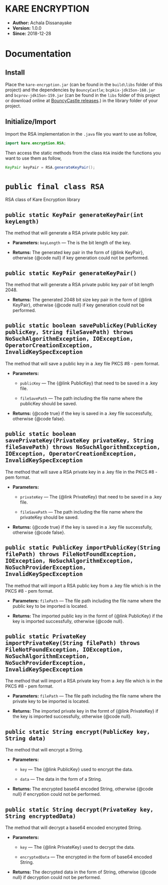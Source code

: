 # KARE ENCRYPTION

 * **Author:** Achala Dissanayake
 * **Version:** 1.0.0
 * **Since:** 2018-12-28

# Documentation

## Install

Place the `kare-encryption.jar` (can be found in the `build\libs` folder of this project) and the dependencies by `BouncyCastle`; `bcpkix-jdk15on-160.jar` and `bcprov-jdk15on-159.jar` (can be found in the `libs` folder of this project or download online at [BouncyCastle releases](https://www.bouncycastle.org/latest_releases.html).) in the library folder of your project.

## Initialize/Import

Import the RSA implementation in the `.java` file you want to use as follow,

```java
import kare.encryption.RSA;
```

Then access the static methods from the class `RSA` inside the functions you want to use them as follow,

```java
KeyPair keyPair = RSA.generateKeyPair();
```

# `public final class RSA`

RSA class of Kare Encryption library


## `public static KeyPair generateKeyPair(int keyLength)`

The method that will generate a RSA private public key pair.

 * **Parameters:** `keyLength` — The is the bit length of the key.

     <p>
 * **Returns:** The generated key pair in the form of {@link KeyPair}, otherwise {@code null} if key generation could not be performed.

## `public static KeyPair generateKeyPair()`

The method that will generate a RSA private public key pair of bit length 2048.

 * **Returns:** The generated 2048 bit size key pair in the form of {@link KeyPair}, otherwise {@code null} if key generation could not be performed.

## `public static boolean savePublicKey(PublicKey publicKey, String fileSavePath) throws NoSuchAlgorithmException, IOException, OperatorCreationException, InvalidKeySpecException`

The method that will save a public key in a .key file PKCS #8 - pem format.

 * **Parameters:**
   * `publicKey` — The {@link PublicKey} that need to be saved in a .key file.

     <p>
   * `fileSavePath` — The path including the file name where the publicKey should be saved.

     <p>
 * **Returns:** {@code true} if the key is saved in a .key file successfully, otherwise {@code false}.

## `public static boolean savePrivateKey(PrivateKey privateKey, String fileSavePath) throws NoSuchAlgorithmException, IOException, OperatorCreationException, InvalidKeySpecException`

The method that will save a RSA private key in a .key file in the PKCS #8 - pem format.

 * **Parameters:**
   * `privateKey` — The {@link PrivateKey} that need to be saved in a .key file.

     <p>
   * `fileSavePath` — The path including the file name where the privateKey should be saved.

     <p>
 * **Returns:** {@code true} if the key is saved in a .key file successfully, otherwise {@code false}.

## `public static PublicKey importPublicKey(String filePath) throws FileNotFoundException, IOException, NoSuchAlgorithmException, NoSuchProviderException, InvalidKeySpecException`

The method that will import a RSA public key from a .key file which is in the PKCS #8 - pem format.

 * **Parameters:** `filePath` — The file path including the file name where the public key to be imported is located.

     <p>
 * **Returns:** The imported public key in the formt of {@link PublicKey} if the key is imported successfully, otherwise {@code null}.

## `public static PrivateKey importPrivateKey(String filePath) throws FileNotFoundException, IOException, NoSuchAlgorithmException, NoSuchProviderException, InvalidKeySpecException`

The method that will import a RSA private key from a .key file which is in the PKCS #8 - pem format.

 * **Parameters:** `filePath` — The file path including the file name where the private key to be imported is located.

     <p>
 * **Returns:** The imported private key in the formt of {@link PrivateKey} if the key is imported successfully, otherwise {@code null}.

## `public static String encrypt(PublicKey key, String data)`

The method that will encrypt a String.

 * **Parameters:**
   * `key` — The {@link PublicKey} used to encrypt the data.

     <p>
   * `data` — The data in the form of a String.

     <p>
 * **Returns:** The encrypted base64 encoded String, otherwise {@code null} if encryption could not be performed.

## `public static String decrypt(PrivateKey key, String encryptedData)`

The method that will decrypt a base64 encoded encrypted String.

 * **Parameters:**
   * `key` — The {@link PrivateKey} used to decrypt the data.

     <p>
   * `encryptedData` — The encrypted in the form of base64 encoded String.

     <p>
 * **Returns:** The decrypted data in the form of String, otherwise {@code null} if decryption could not be performed.
